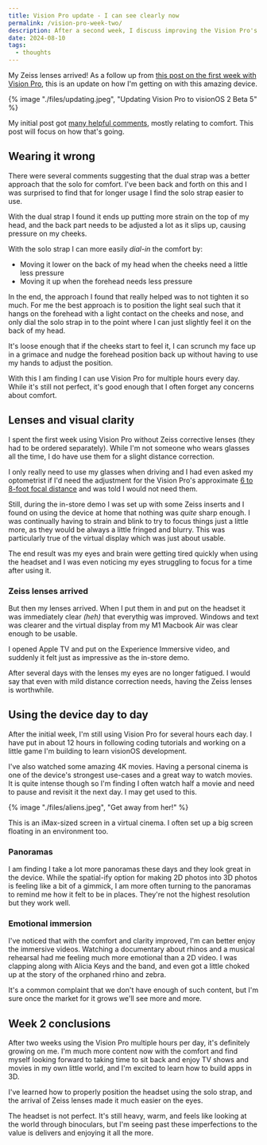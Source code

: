 ```yaml
---
title: Vision Pro update - I can see clearly now
permalink: /vision-pro-week-two/
description: After a second week, I discuss improving the Vision Pro's comfort and visual clarity
date: 2024-08-10
tags:
  - thoughts
---
```


My Zeiss lenses arrived! As a follow up from [this post on the first week with Vision Pro](/vision-pro-week-one/), this is an update on how I'm getting on with this amazing device.

{% image "./files/updating.jpeg", "Updating Vision Pro to visionOS 2 Beta 5" %}

My initial post got [many helpful comments](https://www.reddit.com/r/VisionPro/comments/1ejs7gi/thoughts_on_a_week_with_vision_pro/), mostly relating to comfort. This post will focus on how that's going.

## Wearing it wrong

There were several comments suggesting that the dual strap was a better approach that the solo for comfort. I've been back and forth on this and I was surprised to find that for longer usage I find the solo strap easier to use.

With the dual strap I found it ends up putting more strain on the top of my head, and the back part needs to be adjusted a lot as it slips up, causing pressure on my cheeks.

With the solo strap I can more easily _dial-in_ the comfort by:

- Moving it lower on the back of my head when the cheeks need a little less pressure
- Moving it up when the forehead needs less pressure

In the end, the approach I found that really helped was to not tighten it so much. For me the best approach is to position the light seal such that it hangs on the forehead with a light contact on the cheeks and nose, and only dial the solo strap in to the point where I can just slightly feel it on the back of my head.

It's loose enough that if the cheeks start to feel it, I can scrunch my face up in a grimace and nudge the forehead position back up without having to use my hands to adjust the position.

With this I am finding I can use Vision Pro for multiple hours every day. While it's still not perfect, it's good enough that I often forget any concerns about comfort.

## Lenses and visual clarity

I spent the first week using Vision Pro without Zeiss corrective lenses (they had to be ordered separately). While I'm not someone who wears glasses all the time, I do have use them for a slight distance correction.

I only really need to use my glasses when driving and I had even asked my optometrist if I'd need the adjustment for the Vision Pro's approximate [6 to 8-foot focal distance](https://discussions.apple.com/thread/255464091?sortBy=rank) and was told I would not need them.

Still, during the in-store demo I was set up with some Zeiss inserts and I found on using the device at home that nothing was _quite_ sharp enough. I was continually having to strain and blink to try to focus things just a little more, as they would be always a little fringed and blurry. This was particularly true of the virtual display which was just about usable.

The end result was my eyes and brain were getting tired quickly when using the headset and I was even noticing my eyes struggling to focus for a time after using it.

### Zeiss lenses arrived

But then my lenses arrived. When I put them in and put on the headset it was immediately clear _(heh)_ that everythig was improved. Windows and text was clearer and the virtual display from my M1 Macbook Air was clear enough to be usable.

I opened Apple TV and put on the Experience Immersive video, and suddenly it felt just as impressive as the in-store demo.

After several days with the lenses my eyes are no longer fatigued. I would say that even with mild distance correction needs, having the Zeiss lenses is worthwhile.

## Using the device day to day

After the initial week, I'm still using Vision Pro for several hours each day. I have put in about 12 hours in following coding tutorials and working on a little game I'm building to learn visionOS development.

I've also watched some amazing 4K movies. Having a personal cinema is one of the device's strongest use-cases and a great way to watch movies. It is quite intense though so I'm finding I often watch half a movie and need to pause and revisit it the next day. I may get used to this.

{% image "./files/aliens.jpeg", "Get away from her!" %}

This is an iMax-sized screen in a virtual cinema. I often set up a big screen floating in an environment too.

### Panoramas

I am finding I take a lot more panoramas these days and they look great in the device. While the spatial-ify option for making 2D photos into 3D photos is feeling like a bit of a gimmick, I am more often turning to the panoramas to remind me how it felt to be in places. They're not the highest resolution but they work well.

### Emotional immersion

I've noticed that with the comfort and clarity improved, I'm can better enjoy the immersive videos. Watching a documentary about rhinos and a musical rehearsal had me feeling much more emotional than a 2D video. I was clapping along with Alicia Keys and the band, and even got a little choked up at the story of the orphaned rhino and zebra.

It's a common complaint that we don't have enough of such content, but I'm sure once the market for it grows we'll see more and more.

## Week 2 conclusions

After two weeks using the Vision Pro multiple hours per day, it's definitely growing on me. I'm much more content now with the comfort and find myself looking forward to taking time to sit back and enjoy TV shows and movies in my own little world, and I'm excited to learn how to build apps in 3D.

I've learned how to properly position the headset using the solo strap, and the arrival of Zeiss lenses made it much easier on the eyes.

The headset is not perfect. It's still heavy, warm, and feels like looking at the world through binoculars, but I'm seeing past these imperfections to the value is delivers and enjoying it all the more.
